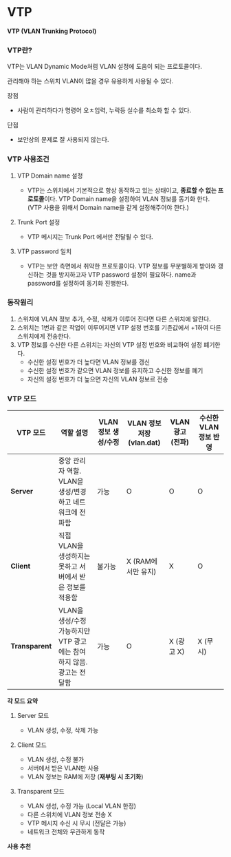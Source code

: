 # VTP

**VTP (VLAN Trunking Protocol)**

### VTP란?

VTP는 VLAN Dynamic Mode처럼 VLAN 설정에 도움이 되는 프로토콜이다. 

관리해야 하는 스위치 VLAN이 많을 경우 유용하게 사용될 수 있다.

장점

- 사람이 관리하다가 명령어 오ㅊ입력, 누락등 실수를 최소화 할 수 있다.

단점

- 보안상의 문제로 잘 사용되지 않는다.

### VTP 사용조건

1. VTP Domain name 설정
    - VTP는 스위치에서 기본적으로 항상 동작하고 있는 상태이고, **종료할 수 없는 프로토콜**이다. VTP Domain name을 설정하여 VLAN 정보를 동기화 한다. (VTP 사용을 위해서 Domain name을 같게 설정해주어야 한다.)
2. Trunk Port 설정
    - VTP 메시지는 Trunk Port 에서만 전달될 수 있다.

1. VTP password 일치
    - VTP는 보안 측면에서 취약한 프로토콜이다. VTP 정보를 무분별하게 받아와 갱신하는 것을 방지하고자 VTP password 설정이 필요하다. name과 password를 설정하여 동기화 진행한다.

### 동작원리

1. 스위치에 VLAN 정보 추가, 수정, 삭제가 이루어 진다면 다른 스위치에 알린다.
2. 스위치는 1번과 같은 작업이 이루어지면 VTP 설정 번호를 기존값에서 +1하여 다른 스위치에게 전송한다.
3. VTP 정보를 수신한 다른 스위치는 자신의 VTP 설정 번호와 비교하여 설정 폐기한다.
    - 수신한 설정 번호가 더 높다면 VLAN 정보를 갱신
    - 수신한 설정 번호가 같으면 VLAN 정보를 유지하고 수신한 정보를 폐기
    - 자신의 설정 번호가 더 높으면 자신의 VLAN 정보르 전송

### VTP 모드

| VTP 모드 | 역할 설명 | VLAN 정보 생성/수정 | VLAN 정보 저장 (vlan.dat) | VLAN 광고 (전파) | 수신한 VLAN 정보 반영 |
| --- | --- | --- | --- | --- | --- |
| **Server** | 중앙 관리자 역할. VLAN을 생성/변경하고 네트워크에 전파함 | 가능 | O | O | O |
| **Client** | 직접 VLAN을 생성하지는 못하고 서버에서 받은 정보를 적용함 | 불가능 | X (RAM에서만 유지) | X | O |
| **Transparent** | VLAN을 생성/수정 가능하지만 VTP 광고에는 참여하지 않음. 광고는 전달함 | 가능 | O | X (광고 X) | X (무시) |

**각 모드 요약**

1. Server 모드
    - VLAN 생성, 수정, 삭제 가능

1. Client 모드
    - VLAN 생성, 수정 불가
    - 서버에서 받은 VLAN만 사용
    - VLAN 정보는 RAM에 저장 (**재부팅 시 초기화**)

1. Transparent 모드
    - VLAN 생성, 수정 가능 (Local VLAN 한정)
    - 다른 스위치에 VLAN 정보 전송 X
    - VTP 메시지 수신 시 무시 (전달은 가능)
    - 네트워크 전체와 무관하게 동작

**사용 추천**